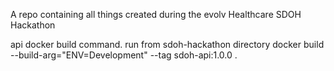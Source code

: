 A repo containing all things created during the evolv Healthcare SDOH Hackathon


api docker build command. run from sdoh-hackathon directory
docker build --build-arg="ENV=Development" --tag sdoh-api:1.0.0 .